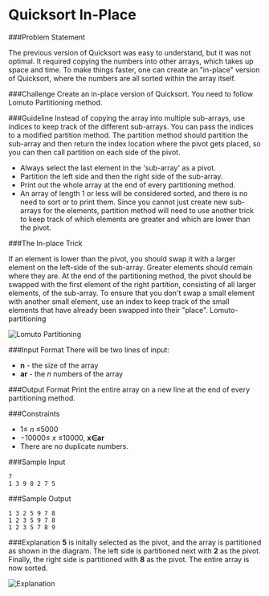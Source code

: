 Quicksort In-Place
====================
###Problem Statement

The previous version of Quicksort was easy to understand, but it was not optimal. It required copying the numbers into other arrays, which takes up space and time. To make things faster, one can create an "in-place" version of Quicksort, where the numbers are all sorted within the array itself.

###Challenge 
Create an in-place version of Quicksort. You need to follow Lomuto Partitioning method.

###Guideline 
Instead of copying the array into multiple sub-arrays, use indices to keep track of the different sub-arrays. You can pass the indices to a modified partition method. The partition method should partition the sub-array and then return the index location where the pivot gets placed, so you can then call partition on each side of the pivot.

* Always select the last element in the 'sub-array' as a pivot.
* Partition the left side and then the right side of the sub-array.
* Print out the whole array at the end of every partitioning method.
* An array of length 1 or less will be considered sorted, and there is no need to sort or to print them.
Since you cannot just create new sub-arrays for the elements, partition method will need to use another trick to keep track of which elements are greater and which are lower than the pivot.

###The In-place Trick

If an element is lower than the pivot, you should swap it with a larger element on the left-side of the sub-array.
Greater elements should remain where they are.
At the end of the partitioning method, the pivot should be swapped with the first element of the right partition, consisting of all larger elements, of the sub-array.
To ensure that you don't swap a small element with another small element, use an index to keep track of the small elements that have already been swapped into their "place".
Lomuto-partitioning

![Lomuto Partitioning](http://upload.wikimedia.org/wikipedia/commons/8/84/Lomuto_animated.gif)

###Input Format 
There will be two lines of input:

* **n** - the size of the array
* **ar** - the *n* numbers of the array

###Output Format 
Print the entire array on a new line at the end of every partitioning method.

###Constraints 
* 1≤ *n* ≤5000 
* −10000≤ *x* ≤10000, **x∈ar** 
* There are no duplicate numbers.

###Sample Input
```
7
1 3 9 8 2 7 5
```
###Sample Output
```
1 3 2 5 9 7 8
1 2 3 5 9 7 8
1 2 3 5 7 8 9
```
###Explanation 
**5** is initally selected as the pivot, and the array is partitioned as shown in the diagram. The left side is partitioned next with **2** as the pivot. Finally, the right side is partitioned with **8** as the pivot. The entire array is now sorted.

![Explanation](https://s3.amazonaws.com/hr-challenge-images/quick-sort/QuickSortInPlace.png)